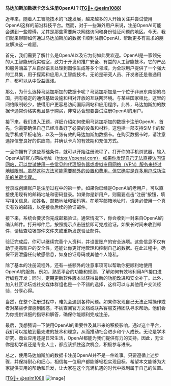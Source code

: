 **马达加斯加数据卡怎么注册OpenAI？[[TG💪+ @esim1088](https://t.me/s/esim1088)]**

近年来，随着人工智能技术的飞速发展，越来越多的人开始关注并尝试使用OpenAI这样的前沿科技平台。然而，对于一些海外用户来说，注册OpenAI可能会遇到一些障碍，尤其是那些需要解决网络访问和身份验证问题的地区。今天，我们就来聊聊如何通过马达加斯加的数据卡顺利注册OpenAI，帮助更多有需求的朋友解决这一难题。

首先，我们需要了解什么是OpenAI以及它为何如此受欢迎。OpenAI是一家领先的人工智能研究实验室，致力于开发和推广安全、有益的人工智能技术。它的产品和服务涵盖了从自然语言处理到图像生成等多个领域，为全球用户提供了一个强大的工具集，用于探索和应用人工智能技术。无论是研究人员、开发者还是普通用户，都可以从中受益匪浅。

那么，为什么选择马达加斯加的数据卡呢？马达加斯加是一个位于非洲东南部的岛国，拥有稳定的通信基础设施和相对开放的互联网环境。与某些国家相比，这里的网络限制较少，使得用户更容易访问国际网站和应用程序。此外，马达加斯加的数据卡通常价格实惠且易于购买，非常适合想要尝试注册OpenAI的用户。

接下来，我们进入正题，详细介绍如何使用马达加斯加的数据卡注册OpenAI。首先，你需要确保自己已经准备好了必要的设备和材料。这包括一部支持SIM卡的智能手机或平板电脑，以及一张有效的马达加斯加数据卡。在购买数据卡时，请注意选择信誉良好的供应商，并确认卡片的有效期和充值方式。

一旦你拥有了这些基础条件，就可以开始注册流程了。打开你的手机浏览器，输入OpenAI的官方网站地址（https://openai.com）。如果你发现自己无法直接访问该网站，可以尝试使用一些常见的代理服务器或虚拟专用网络（VPN）服务来绕过地域限制。虽然这种方法可能需要额外的设置和费用，但它确实是许多用户成功注册的关键步骤。

登录或创建账户是注册过程中的第一步。如果你已经是OpenAI的老用户，可以直接使用现有的邮箱地址和密码登录。如果你是新用户，则需要点击“注册”按钮，填写相关信息，如姓名、邮箱地址和密码等。在填写邮箱地址时，请务必使用一个真实有效的邮箱，以便接收后续的验证邮件。

接下来，系统会要求你完成邮箱验证。通常情况下，你会收到一封来自OpenAI的确认邮件。打开邮件后，按照提示点击链接即可完成验证。如果长时间未收到邮件，请检查垃圾邮件文件夹或重新发送验证邮件。

验证完成后，你可以继续完善个人资料，并设置账户的安全选项。这些信息不仅有助于提高账户的安全性，还能让你更好地管理和控制自己的数据。在此过程中，确保不要泄露任何敏感信息，如身份证号码或其他个人隐私。

除了基本的注册流程外，还有一些额外的注意事项可以帮助你更顺利地使用OpenAI的服务。例如，熟悉平台的功能和规则，了解如何有效地利用API接口进行编程开发；同时，定期更新软件版本以获得最新的功能改进和安全补丁。此外，加入社区论坛或社交媒体群组也是一个不错的选择，这样可以与其他用户交流经验，分享心得。

当然，在整个注册过程中，难免会遇到各种问题。如果你发现自己无法正常操作或者对某些步骤感到困惑，不妨查阅官方文档或联系客服支持团队寻求帮助。他们会为你提供详细的指导和解答，确保你能顺利完成注册。

最后，我想强调一下使用OpenAI的重要性及其带来的积极影响。通过这个平台，我们可以接触到最先进的技术和理念，从而推动社会进步和个人成长。无论是学术研究、商业应用还是日常生活，OpenAI都能为我们提供有力的支持。因此，无论你是初学者还是专业人士，都应该抓住这次机会，积极参与进来。

总之，使用马达加斯加的数据卡注册OpenAI并不是一件难事。只要遵循上述步骤，并保持耐心和细心，相信每一位用户都能够轻松实现目标。希望本文能够为大家提供实用的帮助和启发，让大家在这个充满机遇的时代中找到属于自己的位置。

[[TG💪+ @esim1088](https://t.me/s/esim1088) ![Image](https://i.postimg.cc/4NQfJmqS/Snipaste-2025-05-13-00-14-12.png)]